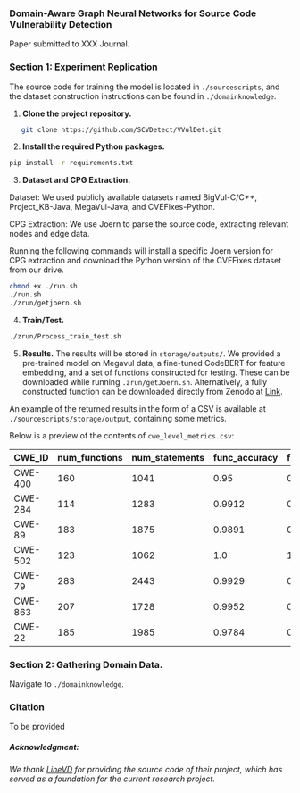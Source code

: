 ### Domain-Aware Graph Neural Networks for Source Code Vulnerability Detection
Paper submitted to XXX Journal.

### Section 1: Experiment Replication

The source code for training the model is located in `./sourcescripts`, and the dataset construction instructions can be found in `./domainknowledge`.

1. **Clone the project repository.**

```bash
   git clone https://github.com/SCVDetect/VVulDet.git
```

2. **Install the required Python packages.**

```bash
pip install -r requirements.txt
```
3. **Dataset and CPG Extraction.**

Dataset: We used publicly available datasets named BigVul-C/C++, Project_KB-Java, MegaVul-Java, and CVEFixes-Python.

CPG Extraction: We use Joern to parse the source code, extracting relevant nodes and edge data.

Running the following commands will install a specific Joern version for CPG extraction and download the Python version of the CVEFixes dataset from our drive.

```bash
chmod +x ./run.sh
./run.sh
./zrun/getjoern.sh
```

4. **Train/Test.**

```bash
./zrun/Process_train_test.sh
```
5. **Results.**
The results will be stored in ```storage/outputs/```. We provided a pre-trained model on Megavul data, a fine-tuned CodeBERT for feature embedding, and a set of functions constructed for testing. These can be downloaded while running ```.zrun/getJoern.sh```. Alternatively, a fully constructed function can be downloaded directly from Zenodo at [Link](https://zenodo.org/records/16629448?token=eyJhbGciOiJIUzUxMiJ9.eyJpZCI6ImM3YTE1NzY0LTViN2UtNGE0NS1hOTVkLTA3NzdiYTU4YzkzYiIsImRhdGEiOnt9LCJyYW5kb20iOiIwNTQ2MWVlNjAxOWQ3OGE1NWMwNWMyZWIyYWViNDU4NyJ9.xQtMKVIZkkUWTmHSOrjU85PB3S6VMTTe85v8TgAlVxEHD-CmWWv4iPrdG1jYAtGAvs_ZMfyD8QbQ1FulpIzriA).

An example of the returned results in the form of a CSV is available at ```./sourcescripts/storage/output```, containing some metrics.

Below is a preview of the contents of `cwe_level_metrics.csv`:

| CWE_ID   | num_functions | num_statements | func_accuracy | func_precision | func_recall | func_f1 | stmt_accuracy | stmt_precision | stmt_recall | stmt_f1 | func_pr_auc | stmt_pr_auc |
|----------|---------------|----------------|---------------|----------------|-------------|---------|---------------|----------------|-------------|---------|--------------|--------------|
| CWE-400  | 160           | 1041           | 0.95          | 0.6364         | 0.9745      | 0.7012  | 0.9837        | 0.7423         | 0.5289      | 0.5485  | 0.3010       | 0.0799       |
| CWE-284  | 114           | 1283           | 0.9912        | 0.75           | 0.9956      | 0.8311  | 0.9992        | 0.4996         | 0.5         | 0.4998  | 0.25         | 0.0116       |
| CWE-89   | 183           | 1875           | 0.9891        | 0.9167         | 0.9942      | 0.9516  | 0.9349        | 0.5173         | 0.5464      | 0.5210  | 0.9313       | 0.0801       |
| CWE-502  | 123           | 1062           | 1.0           | 1.0            | 1.0         | 1.0     | 0.9868        | 0.4943         | 0.4990      | 0.4967  | 1.0          | 0.0119       |
| CWE-79   | 283           | 2443           | 0.9929        | 0.9474         | 0.9962      | 0.9703  | 0.9824        | 0.6583         | 0.5115      | 0.5178  | 0.8009       | 0.0949       |
| CWE-863  | 207           | 1728           | 0.9952        | 0.75           | 0.9976      | 0.8321  | 0.9988        | 0.9994         | 0.6667      | 0.7497  | 0.25         | 0.5917       |
| CWE-22   | 185           | 1985           | 0.9784        | 0.875          | 0.9884      | 0.9227  | 0.9879        | 0.8275         | 0.5397      | 0.5684  | 0.8745       | 0.2195       |



### Section 2: **Gathering Domain Data.**

Navigate to ```./domainknowledge```.




### Citation

To be provided


##### Acknowledgment:
###### We thank [LineVD](https://github.com/davidhin/linevd) for providing the source code of their project, which has served as a foundation for the current research project.
